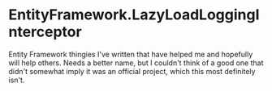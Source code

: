 # EntityFramework.LazyLoadLoggingInterceptor
Entity Framework thingies I've written that have helped me and hopefully will help others.  Needs a better name, but I couldn't think of a good one that didn't somewhat imply it was an official project, which this most definitely isn't.
